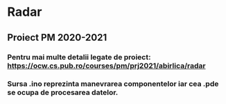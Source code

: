 # Radar
## Proiect PM 2020-2021

### Pentru mai multe detalii legate de proiect: https://ocw.cs.pub.ro/courses/pm/prj2021/abirlica/radar  
### Sursa .ino reprezinta manevrarea componentelor iar cea .pde se ocupa de procesarea datelor.
